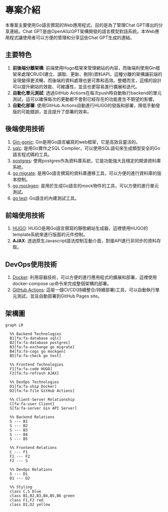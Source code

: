 # 專案介紹
本專案主要使用Go語言撰寫的Web應用程式，目的是為了管理Chat GPT導出的分享連結。Chat GPT是由OpenAI以GPT架構開發的語言模型對話系統。本Web應用程式讓使用者可以方便的管理和分享這些Chat GPT生成的連結。

## 主要特色
1. **前後端分離架構**: 前端使用Hugo框架來管理網站的內容，而後端則使用Gin框架來處理CRUD(建立、讀取、更新、刪除)資料API。這種分離的架構讓前端的呈現變得更流暢，而後端的資料處理也更可靠和高效。整體而言，這樣的設計可以提升網站的效能、可維護性，並且也更容易進行擴展和迭代。
2. **自動化單元測試**: 透過GitHub Actions在每次push時自動執行backend的單元測試，這可以確保每次的更動都不會對已經存在的功能產生不期望的影響。
3. **自動化部署**: 使用GitHub Actions自動進行HUGO的發版和部署，降低手動發版的可能錯誤，並且提升了部署的效率。

## 後端使用技術
1. [Gin-gonic](https://github.com/gin-gonic/gin): Gin是用Go語言編寫的web框架，它是高效且靈活的。
2. [sqlc](https://github.com/sqlc-dev/sqlc): 是用Go實作之SQL Compiler，可以使用SQL語句來生成類型安全的Go語言程式碼的工具。
3. [postgres](https://www.postgresql.org/): 使用postgres作為資料庫系統，它是功能強大且穩定的開源資料庫系統。
4. [go migrate](https://github.com/golang-migrate/migrate): 是用Go語言撰寫的資料庫遷移工具，可以方便的進行資料庫的版本控制。
5. [go mockgen](https://github.com/golang/mock): 是用於生成Go語言的mock物件的工具，可以方便的進行單元測試。
6. [go test](https://pkg.go.dev/testing): Go語言的內建測試工具。

## 前端使用技術
1. [HUGO](https://gohugo.io/): HUGO是用Go語言撰寫的靜態網站生成器，這裡使用HUGO的template系統來進行版面的元件控制。
2. **AJAX**: 透過原生Javascript語法控制互動介面，對接API進行非同步的資料存取。

## DevOps使用技術
1. [Docker](https://www.docker.com/): 利用容器技術，可以方便的進行應用程式的擴展和部署，這裡使用docker-compose up命令來完成整個架構的部署。
2. [GitHub Actions](https://github.com/features/actions): 這是一個CI/CD(持續整合/持續部署)工具，可以自動執行單元測試，並且自動部署到GitHub Pages site。

## 架構圖
```mermaid
graph LR

  %% Backend Technologies
  B1[fa:fa-database sqlc]
  B2[fa:fa-database postgres]
  B3[fa:fa-exchange go migrate]
  B4[fa:fa-cogs go mockgen]
  B5[fa:fa-check go test]

  %% Frontend Technologies
  F1[fa:fa-code HUGO]
  F2[fa:fa-refresh AJAX]

  %% DevOps Technologies
  D1[fa:fa-ship Docker]
  D2[fa:fa-file GitHub Actions]

  %% Client-Server Relationship
  C[fa:fa-user Client]
  S[fa:fa-server Gin API Server]

  %% Backend Relations
  S --- B1
  S --- B2
  S --- B3
  S --- B4
  S --- B5

  %% Frontend Relations
  C --- F1
  F1 --- F2
  F2 --- S

  %% DevOps Relations
  S --- D1
  D1 --- D2

  %% Styling
  class C,S blue
  class B1,B2,B3,B4,B5,B6 green
  class F1,F2 red
  class D1,D2 yellow

```